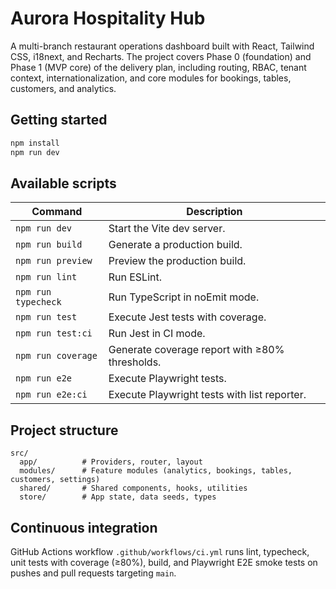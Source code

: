 # Aurora Hospitality Hub

A multi-branch restaurant operations dashboard built with React, Tailwind CSS, i18next, and Recharts. The project covers Phase 0 (foundation) and Phase 1 (MVP core) of the delivery plan, including routing, RBAC, tenant context, internationalization, and core modules for bookings, tables, customers, and analytics.

## Getting started

```bash
npm install
npm run dev
```

## Available scripts

| Command | Description |
| --- | --- |
| `npm run dev` | Start the Vite dev server. |
| `npm run build` | Generate a production build. |
| `npm run preview` | Preview the production build. |
| `npm run lint` | Run ESLint. |
| `npm run typecheck` | Run TypeScript in noEmit mode. |
| `npm run test` | Execute Jest tests with coverage. |
| `npm run test:ci` | Run Jest in CI mode. |
| `npm run coverage` | Generate coverage report with ≥80% thresholds. |
| `npm run e2e` | Execute Playwright tests. |
| `npm run e2e:ci` | Execute Playwright tests with list reporter. |

## Project structure

```
src/
  app/          # Providers, router, layout
  modules/      # Feature modules (analytics, bookings, tables, customers, settings)
  shared/       # Shared components, hooks, utilities
  store/        # App state, data seeds, types
```

## Continuous integration

GitHub Actions workflow `.github/workflows/ci.yml` runs lint, typecheck, unit tests with coverage (≥80%), build, and Playwright E2E smoke tests on pushes and pull requests targeting `main`.

